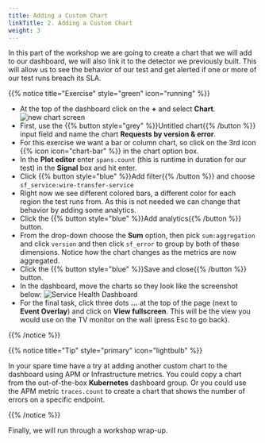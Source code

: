 ```yaml
---
title: Adding a Custom Chart
linkTitle: 2. Adding a Custom Chart
weight: 3
---
```


In this part of the workshop we are going to create a chart that we will add to our dashboard, we will also link it to the detector we previously built. This will allow us to see the behavior of our test and get alerted if one or more of our test runs breach its SLA.

{{% notice title="Exercise" style="green" icon="running" %}}

* At the top of the dashboard click on the **+** and select **Chart**.
  ![new chart screen](../images/new-chart.png)
* First, use the {{% button style="grey" %}}Untitled chart{{% /button %}} input field and name the chart **Requests by version & error**.
* For this exercise we want a bar or column chart, so click on the 3rd icon {{% icon icon="chart-bar" %}} in the chart option box.
* In the **Plot editor** enter `spans.count` (this is runtime in duration for our test) in the **Signal** box and hit enter.
* Click {{% button style="blue" %}}Add filter{{% /button %}} and choose `sf_service:wire-transfer-service`
* Right now we see different colored bars, a different color for each region the test runs from. As this is not needed we can change that behavior by adding some analytics.
* Click the {{% button style="blue" %}}Add analytics{{% /button %}} button.
* From the drop-down choose the **Sum** option, then pick `sum:aggregation` and click `version` and then click `sf_error` to group by both of these dimensions. Notice how the chart changes as the metrics are now aggregated.
* Click the {{% button style="blue" %}}Save and close{{% /button %}} button.
* In the dashboard, move the charts so they look like the screenshot below:
  ![Service Health Dashboard](../images/service-health-dashboard.png)
* For the final task, click three dots **...** at the top of the page (next to **Event Overlay**) and click on **View fullscreen**. This will be the view you would use on the TV monitor on the wall (press Esc to go back).

{{% /notice %}}

{{% notice title="Tip" style="primary" icon="lightbulb" %}}

In your spare time have a try at adding another custom chart to the dashboard using APM or Infrastructure metrics. You could copy a chart from the out-of-the-box **Kubernetes** dashboard group. Or you could use the APM metric `traces.count` to create a chart that shows the number of errors on a specific endpoint.

{{% /notice %}}

 Finally, we will run through a workshop wrap-up.
